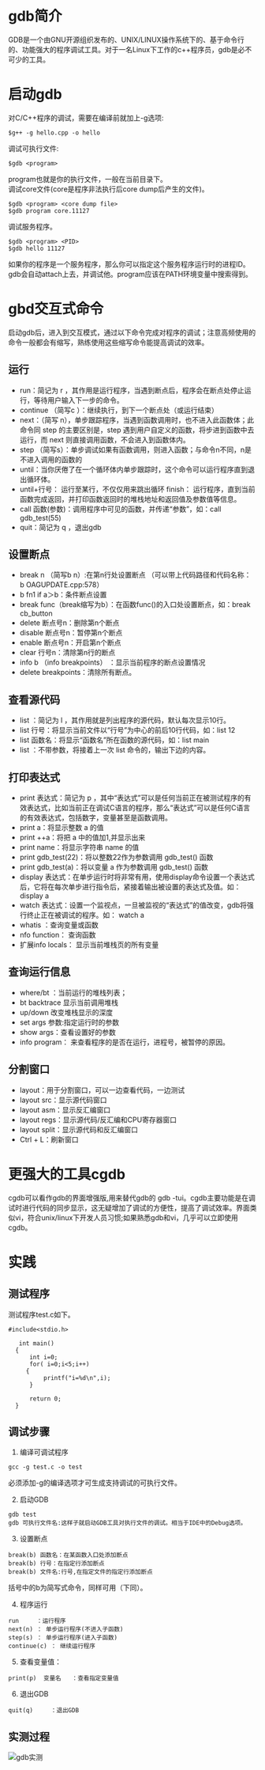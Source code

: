 
# gdb简介
GDB是一个由GNU开源组织发布的、UNIX/LINUX操作系统下的、基于命令行的、功能强大的程序调试工具。对于一名Linux下工作的c++程序员，gdb是必不可少的工具。

# 启动gdb
对C/C++程序的调试，需要在编译前就加上-g选项:

```
$g++ -g hello.cpp -o hello
```

调试可执行文件:

```
$gdb <program>
```

program也就是你的执行文件，一般在当前目录下。  
调试core文件(core是程序非法执行后core dump后产生的文件)。

```
$gdb <program> <core dump file>
$gdb program core.11127
```

调试服务程序。

```
$gdb <program> <PID>
$gdb hello 11127
```

如果你的程序是一个服务程序，那么你可以指定这个服务程序运行时的进程ID。gdb会自动attach上去，并调试他。program应该在PATH环境变量中搜索得到。

# gbd交互式命令
启动gdb后，进入到交互模式，通过以下命令完成对程序的调试；注意高频使用的命令一般都会有缩写，熟练使用这些缩写命令能提高调试的效率。

## 运行

+ run：简记为 r ，其作用是运行程序，当遇到断点后，程序会在断点处停止运行，等待用户输入下一步的命令。
+ continue （简写c ）：继续执行，到下一个断点处（或运行结束）
+ next：（简写 n），单步跟踪程序，当遇到函数调用时，也不进入此函数体；此命令同 step 的主要区别是，step 遇到用户自定义的函数，将步进到函数中去运行，而 next 则直接调用函数，不会进入到函数体内。
+ step （简写s）：单步调试如果有函数调用，则进入函数；与命令n不同，n是不进入调用的函数的
+ until：当你厌倦了在一个循环体内单步跟踪时，这个命令可以运行程序直到退出循环体。
+ until+行号： 运行至某行，不仅仅用来跳出循环
finish： 运行程序，直到当前函数完成返回，并打印函数返回时的堆栈地址和返回值及参数值等信息。
+ call 函数(参数)：调用程序中可见的函数，并传递“参数”，如：call gdb_test(55)
+ quit：简记为 q ，退出gdb

## 设置断点

+ break n （简写b n）:在第n行处设置断点
（可以带上代码路径和代码名称： b OAGUPDATE.cpp:578）
+ b fn1 if a＞b：条件断点设置
+ break func（break缩写为b）：在函数func()的入口处设置断点，如：break cb_button
+ delete 断点号n：删除第n个断点
+ disable 断点号n：暂停第n个断点
+ enable 断点号n：开启第n个断点
+ clear 行号n：清除第n行的断点
+ info b （info breakpoints） ：显示当前程序的断点设置情况
+ delete breakpoints：清除所有断点。

## 查看源代码

+ list ：简记为 l ，其作用就是列出程序的源代码，默认每次显示10行。
+ list 行号：将显示当前文件以“行号”为中心的前后10行代码，如：list 12
+ list 函数名：将显示“函数名”所在函数的源代码，如：list main
+ list ：不带参数，将接着上一次 list 命令的，输出下边的内容。

## 打印表达式
+ print 表达式：简记为 p ，其中“表达式”可以是任何当前正在被测试程序的有效表达式，比如当前正在调试C语言的程序，那么“表达式”可以是任何C语言的有效表达式，包括数字，变量甚至是函数调用。
+ print a：将显示整数 a 的值
+ print ++a：将把 a 中的值加1,并显示出来
+ print name：将显示字符串 name 的值
+ print gdb_test(22)：将以整数22作为参数调用 gdb_test() 函数
+ print gdb_test(a)：将以变量 a 作为参数调用 gdb_test() 函数
+ display 表达式：在单步运行时将非常有用，使用display命令设置一个表达式后，它将在每次单步进行指令后，紧接着输出被设置的表达式及值。如： display a
+ watch 表达式：设置一个监视点，一旦被监视的“表达式”的值改变，gdb将强行终止正在被调试的程序。如： watch a
+ whatis ：查询变量或函数
+ nfo function： 查询函数
+ 扩展info locals： 显示当前堆栈页的所有变量

## 查询运行信息
+ where/bt ：当前运行的堆栈列表；
+ bt backtrace 显示当前调用堆栈
+ up/down 改变堆栈显示的深度
+ set args 参数:指定运行时的参数
+ show args：查看设置好的参数
+ info program： 来查看程序的是否在运行，进程号，被暂停的原因。

## 分割窗口
+ layout：用于分割窗口，可以一边查看代码，一边测试
+ layout src：显示源代码窗口
+ layout asm：显示反汇编窗口
+ layout regs：显示源代码/反汇编和CPU寄存器窗口
+ layout split：显示源代码和反汇编窗口
+ Ctrl + L：刷新窗口

# 更强大的工具cgdb
cgdb可以看作gdb的界面增强版,用来替代gdb的 gdb -tui。cgdb主要功能是在调试时进行代码的同步显示，这无疑增加了调试的方便性，提高了调试效率。界面类似vi，符合unix/linux下开发人员习惯;如果熟悉gdb和vi，几乎可以立即使用cgdb。

# 实践
## 测试程序
测试程序test.c如下。

```
#include<stdio.h>
   
   int main()
  {
      int i=0;
      for( i=0;i<5;i++)
     {
          printf("i=%d\n",i);
      }
 
      return 0;
  }
```
## 调试步骤
1. 编译可调试程序

```
gcc -g test.c -o test
```

必须添加-g的编译选项才可生成支持调试的可执行文件。

2. 启动GDB

```
gdb test
gdb 可执行文件名:这样子就启动GDB工具对执行文件的调试。相当于IDE中的Debug选项。
```

3. 设置断点

```
break(b) 函数名：在某函数入口处添加断点
break(b) 行号：在指定行添加断点
break(b) 文件名:行号,在指定文件的指定行添加断点
```

括号中的b为简写式命令，同样可用（下同）。

4. 程序运行

```
run     ：运行程序
next(n) ： 单步运行程序(不进入子函数)
step(s) ： 单步运行程序(进入子函数)
continue(c) ： 继续运行程序
```

5. 查看变量值：

```
print(p)  变量名   ：查看指定变量值
```

6. 退出GDB
```
quit(q)     ：退出GDB
```

## 实测过程

![gdb实测]()